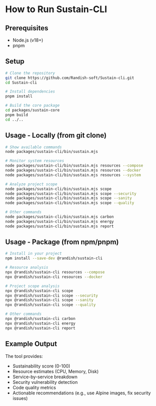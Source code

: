 # How to Run Sustain-CLI

## Prerequisites
- Node.js (v18+)
- pnpm

## Setup

```bash
# Clone the repository
git clone https://github.com/Randish-soft/Sustain-cli.git
cd Sustain-cli

# Install dependencies
pnpm install

# Build the core package
cd packages/sustain-core
pnpm build
cd ../..
```

## Usage - Locally (from git clone)

```bash
# Show available commands
node packages/sustain-cli/bin/sustain.mjs

# Monitor system resources
node packages/sustain-cli/bin/sustain.mjs resources --compose
node packages/sustain-cli/bin/sustain.mjs resources --docker
node packages/sustain-cli/bin/sustain.mjs resources --system

# Analyze project scope
node packages/sustain-cli/bin/sustain.mjs scope
node packages/sustain-cli/bin/sustain.mjs scope --security
node packages/sustain-cli/bin/sustain.mjs scope --sanity
node packages/sustain-cli/bin/sustain.mjs scope --quality

# Other commands
node packages/sustain-cli/bin/sustain.mjs carbon
node packages/sustain-cli/bin/sustain.mjs energy
node packages/sustain-cli/bin/sustain.mjs report
```

## Usage - Package (from npm/pnpm)

```bash
# Install in your project
npm install --save-dev @randish/sustain-cli

# Resource analysis
npx @randish/sustain-cli resources --compose
npx @randish/sustain-cli resources --docker

# Project scope analysis
npx @randish/sustain-cli scope
npx @randish/sustain-cli scope --security
npx @randish/sustain-cli scope --sanity
npx @randish/sustain-cli scope --quality

# Other commands
npx @randish/sustain-cli carbon
npx @randish/sustain-cli energy
npx @randish/sustain-cli report
```

## Example Output

The tool provides:
- Sustainability score (0-100)
- Resource estimates (CPU, Memory, Disk)
- Service-by-service breakdown
- Security vulnerability detection
- Code quality metrics
- Actionable recommendations (e.g., use Alpine images, fix security issues)